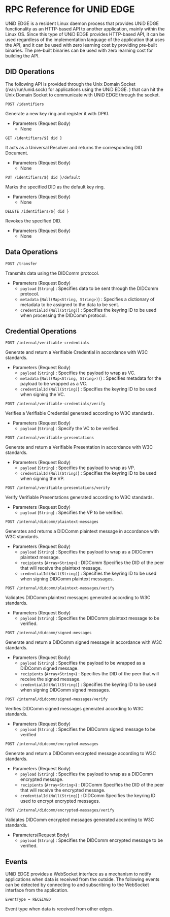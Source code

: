# RPC Reference for UNiD EDGE

UNiD EDGE is a resident Linux daemon process that provides UNiD EDGE functionality as an HTTP-based API to another application, mainly within the Linux OS. Since this type of UNiD EDGE provides HTTP-based API, it can be used regardless of the implementation language of the application that uses the API, and it can be used with zero learning cost by providing pre-built binaries. The pre-built binaries can be used with zero learning cost for building the API.

## DID Operations

The following API is provided through the Unix Domain Socket (/var/run/unid.sock) for applications using the UNiD EDGE. ) that can hit the Unix Domain Socket to communicate with UNiD EDGE through the socket.

```
POST /identifiers
```

Generate a new key ring and register it with DPKI.

- Parameters (Request Body)
  - None

```
GET /identifiers/${ did }
```

It acts as a Universal Resolver and returns the corresponding DID Document.


- Parameters (Request Body)
  - None

```
PUT /identifiers/${ did }/default
```

Marks the specified DID as the default key ring.

- Parameters (Request Body)
  - None

```
DELETE /identifiers/${ did }
```

Revokes the specified DID.

- Parameters (Request Body)
  - None

## Data Operations

```
POST /transfer
```

Transmits data using the DIDComm protocol.

- Parameters (Request Body)
  - `payload` (`String`) : Specifies data to be sent through the DIDComm protocol.
  - `metadata` (`Null(Map<String, String>)`) : Specifies a dictionary of metadata to be assigned to the data to be sent.
  - `credentialId` (`Null(String)`) : Specifies the keyring ID to be used when processing the DIDComm protocol.

## Credential Operations

```
POST /internal/verifiable-credentials
```

Generate and return a Verifiable Credential in accordance with W3C standards.

- Parameters (Request Body)
  - `payload` (`String`) : Specifies the payload to wrap as VC.
  - `metadata` (`Null(Map<String, String>))`) : Specifies metadata for the payload to be wrapped as a VC.
  - `credentialId` (`Null(String)`) : Specifies the keyring ID to be used when signing the VC.

```
POST /internal/verifiable-credentials/verify
```

Verifies a Verifiable Credential generated according to W3C standards.

- Parameters (Request Body)
  - `payload` (`String`) : Specify the VC to be verified.

```
POST /internal/verifiable-presentations
```

Generate and return a Verifiable Presentation in accordance with W3C standards.

- Parameters (Request Body)
  - `payload` (`String`) : Specifies the payload to wrap as VP.
  - `credentialId` (`Null(String)`) : Specifies the keyring ID to be used when signing the VP.

```
POST /internal/verifiable-presentations/verify
```

Verify Verifiable Presentations generated according to W3C standards.

- Parameters (Request Body)
  - `payload` (`String`) : Specifies the VP to be verified.

```
POST /internal/didcomm/plaintext-messages
```

Generates and returns a DIDComm plaintext message in accordance with W3C standards.

- Parameters (Request Body)
  - `payload` (`String`) : Specifies the payload to wrap as a DIDComm plaintext message.
  - `recipients` (`Array<String>`) : DIDComm Specifies the DID of the peer that will receive the plaintext message.
  - `credentialId` (`Null(String)`) : Specifies the keyring ID to be used when signing DIDComm plaintext messages.

```
POST /internal/didcomm/plaintext-messages/verify
```

Validates DIDComm plaintext messages generated according to W3C standards.

- Parameters (Request Body)
  - `payload` (`String`) : Specifies the DIDComm plaintext message to be verified.

```
POST /internal/didcomm/signed-messages
```

Generate and return a DIDComm signed message in accordance with W3C standards.

- Parameters (Request Body)
  - `payload` (`String`) : Specifies the payload to be wrapped as a DIDComm signed message.
  - `recipients` (`Array<String>`) : Specifies the DID of the peer that will receive the signed message.
  - `credentialId` (`Null(String)`) : Specifies the keyring ID to be used when signing DIDComm signed messages.

```
POST /internal/didcomm/signed-messages/verify
```

Verifies DIDComm signed messages generated according to W3C standards.

- Parameters (Request Body)
  - `payload` (`String`) : Specifies the DIDComm signed message to be verified

```
POST /internal/didcomm/encrypted-messages
```

Generate and return a DIDComm encrypted message according to W3C standards.

- Parameters (Request Body)
  - `payload` (`String`) : Specifies the payload to wrap as a DIDComm encrypted message.
  - `recipients` (`Array<String>`) : DIDComm Specifies the DID of the peer that will receive the encrypted message.
  - `credentialId` (`Null(String)`) : DIDComm Specifies the keyring ID used to encrypt encrypted messages.

```
POST /internal/didcomm/encrypted-messages/verify
```

Validates DIDComm encrypted messages generated according to W3C standards.

- Parameters(Request Body)
  - `payload` (`String`) : Specifies the DIDComm encrypted message to be verified.

## Events

UNiD EDGE provides a WebSocket interface as a mechanism to notify applications when data is received from the outside. The following events can be detected by connecting to and subscribing to the WebSocket interface from the application.

```
EventType = RECEIVED
```

Event type when data is received from other edges.